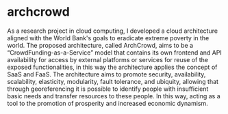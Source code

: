 # archcrowd
As a research project in cloud computing, I developed a cloud architecture aligned with the World Bank's goals to eradicate extreme poverty in the world. The proposed architecture, called ArchCrowd, aims to be a “CrowdFunding-as-a-Service” model that contains its own frontend and API availability for access by external platforms or services for reuse of the exposed functionalities, in this way the architecture applies the concept of SaaS and FaaS. The architecture aims to promote security, availability, scalability, elasticity, modularity, fault tolerance, and ubiquity, allowing that through georeferencing it is possible to identify people with insufficient basic needs and transfer resources to these people. In this way, acting as a tool to the promotion of prosperity and increased economic dynamism.

